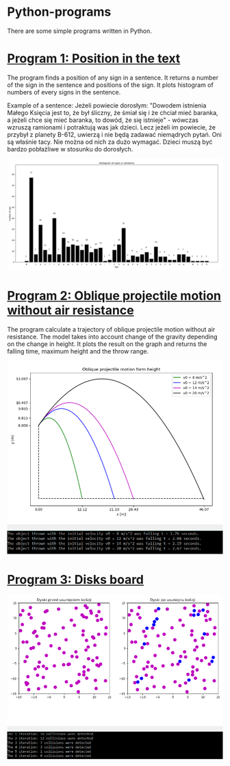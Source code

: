 # Python-programs
There are some simple programs written in Python.

# [Program 1: Position in the text](https://github.com/J-data/Python-programs/blob/main/place_of_sign_in_string.py)
The program finds a position of any sign in a sentence. 
It returns a number of the sign in the sentence and positions of the sign.
It plots histogram of numbers of every signs in the sentence. 

Example of a sentence:
Jeżeli powiecie dorosłym: "Dowodem istnienia Małego Księcia jest to, że był śliczny, że śmiał się i że chciał mieć baranka, a jeżeli chce się mieć baranka, to dowód, że się istnieje" - wówczas wzruszą ramionami i potraktują was jak dzieci. Lecz jeżeli im powiecie, że przybył z planety B-612, uwierzą i nie będą zadawać niemądrych pytań. Oni są właśnie tacy. Nie można od nich za dużo wymagać. Dzieci muszą być bardzo pobłażliwe w stosunku do dorosłych. 

![Output Histogram](little_prince_sign_histogram.PNG)

# [Program 2: Oblique projectile motion without air resistance](https://github.com/JuneMaths/Python-programs/blob/main/oblique_projectile_motion.py)
The program calculate a trajectory of oblique projectile motion without air resistance. The model takes into account change of the gravity depending on the change in height. It plots the result on the graph and returns the falling time, maximum height and the throw range.

![Output Histogram](oblique_projectile_motion.PNG)

# [Program 3: Disks board](https://github.com/JuneMaths/Python-programs/tree/main/Disks_board)

![Output Histogram](disks_100.PNG)
